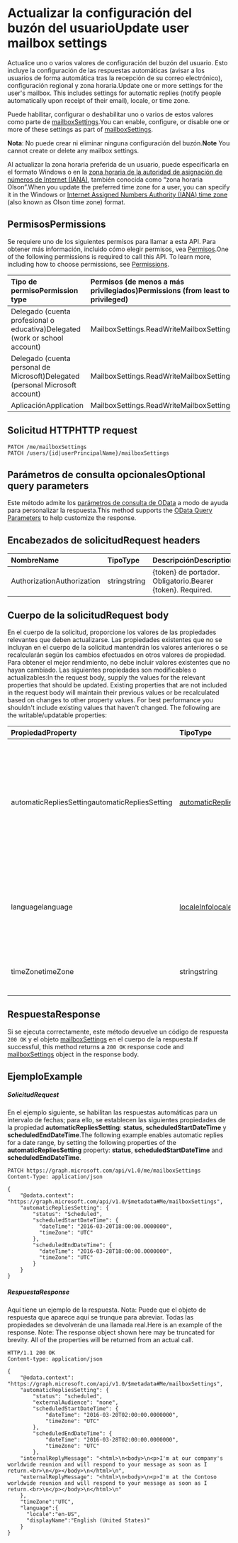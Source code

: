 # <a name="update-user-mailbox-settings"></a><span data-ttu-id="fdfff-101">Actualizar la configuración del buzón del usuario</span><span class="sxs-lookup"><span data-stu-id="fdfff-101">Update user mailbox settings</span></span>

<span data-ttu-id="fdfff-p101">Actualice uno o varios valores de configuración del buzón del usuario. Esto incluye la configuración de las respuestas automáticas (avisar a los usuarios de forma automática tras la recepción de su correo electrónico), configuración regional y zona horaria.</span><span class="sxs-lookup"><span data-stu-id="fdfff-p101">Update one or more settings for the user's mailbox. This includes settings for automatic replies (notify people automatically upon receipt of their email), locale, or time zone.</span></span>

<span data-ttu-id="fdfff-104">Puede habilitar, configurar o deshabilitar uno o varios de estos valores como parte de [mailboxSettings](../resources/mailboxsettings.md).</span><span class="sxs-lookup"><span data-stu-id="fdfff-104">You can enable, configure, or disable one or more of these settings as part of [mailboxSettings](../resources/mailboxsettings.md).</span></span>

<span data-ttu-id="fdfff-105">**Nota**: No puede crear ni eliminar ninguna configuración del buzón.</span><span class="sxs-lookup"><span data-stu-id="fdfff-105">**Note** You cannot create or delete any mailbox settings.</span></span>

<span data-ttu-id="fdfff-106">Al actualizar la zona horaria preferida de un usuario, puede especificarla en el formato Windows o en la [zona horaria de la autoridad de asignación de números de Internet (IANA)]((http://www.iana.org/time-zones)), también conocida como “zona horaria Olson”.</span><span class="sxs-lookup"><span data-stu-id="fdfff-106">When you update the preferred time zone for a user, you can specify it in the Windows or  [Internet Assigned Numbers Authority (IANA) time zone]((http://www.iana.org/time-zones)) (also known as Olson time zone) format.</span></span>

## <a name="permissions"></a><span data-ttu-id="fdfff-107">Permisos</span><span class="sxs-lookup"><span data-stu-id="fdfff-107">Permissions</span></span>
<span data-ttu-id="fdfff-p102">Se requiere uno de los siguientes permisos para llamar a esta API. Para obtener más información, incluido cómo elegir permisos, vea [Permisos](../../../concepts/permissions_reference.md).</span><span class="sxs-lookup"><span data-stu-id="fdfff-p102">One of the following permissions is required to call this API. To learn more, including how to choose permissions, see [Permissions](../../../concepts/permissions_reference.md).</span></span>

|<span data-ttu-id="fdfff-110">Tipo de permiso</span><span class="sxs-lookup"><span data-stu-id="fdfff-110">Permission type</span></span>      | <span data-ttu-id="fdfff-111">Permisos (de menos a más privilegiados)</span><span class="sxs-lookup"><span data-stu-id="fdfff-111">Permissions (from least to most privileged)</span></span>              |
|:--------------------|:---------------------------------------------------------|
|<span data-ttu-id="fdfff-112">Delegado (cuenta profesional o educativa)</span><span class="sxs-lookup"><span data-stu-id="fdfff-112">Delegated (work or school account)</span></span> | <span data-ttu-id="fdfff-113">MailboxSettings.ReadWrite</span><span class="sxs-lookup"><span data-stu-id="fdfff-113">MailboxSettings.ReadWrite</span></span>    |
|<span data-ttu-id="fdfff-114">Delegado (cuenta personal de Microsoft)</span><span class="sxs-lookup"><span data-stu-id="fdfff-114">Delegated (personal Microsoft account)</span></span> | <span data-ttu-id="fdfff-115">MailboxSettings.ReadWrite</span><span class="sxs-lookup"><span data-stu-id="fdfff-115">MailboxSettings.ReadWrite</span></span>    |
|<span data-ttu-id="fdfff-116">Aplicación</span><span class="sxs-lookup"><span data-stu-id="fdfff-116">Application</span></span> | <span data-ttu-id="fdfff-117">MailboxSettings.ReadWrite</span><span class="sxs-lookup"><span data-stu-id="fdfff-117">MailboxSettings.ReadWrite</span></span> |

## <a name="http-request"></a><span data-ttu-id="fdfff-118">Solicitud HTTP</span><span class="sxs-lookup"><span data-stu-id="fdfff-118">HTTP request</span></span>
<!-- { "blockType": "ignored" } -->
```http
PATCH /me/mailboxSettings
PATCH /users/{id|userPrincipalName}/mailboxSettings
```
## <a name="optional-query-parameters"></a><span data-ttu-id="fdfff-119">Parámetros de consulta opcionales</span><span class="sxs-lookup"><span data-stu-id="fdfff-119">Optional query parameters</span></span>
<span data-ttu-id="fdfff-120">Este método admite los [parámetros de consulta de OData]((http://developer.microsoft.com/es-ES/graph/docs/overview/query_parameters)) a modo de ayuda para personalizar la respuesta.</span><span class="sxs-lookup"><span data-stu-id="fdfff-120">This method supports the [OData Query Parameters]((http://developer.microsoft.com/es-ES/graph/docs/overview/query_parameters)) to help customize the response.</span></span>
## <a name="request-headers"></a><span data-ttu-id="fdfff-121">Encabezados de solicitud</span><span class="sxs-lookup"><span data-stu-id="fdfff-121">Request headers</span></span>
| <span data-ttu-id="fdfff-122">Nombre</span><span class="sxs-lookup"><span data-stu-id="fdfff-122">Name</span></span>       | <span data-ttu-id="fdfff-123">Tipo</span><span class="sxs-lookup"><span data-stu-id="fdfff-123">Type</span></span> | <span data-ttu-id="fdfff-124">Descripción</span><span class="sxs-lookup"><span data-stu-id="fdfff-124">Description</span></span>|
|:-----------|:------|:----------|
| <span data-ttu-id="fdfff-125">Authorization</span><span class="sxs-lookup"><span data-stu-id="fdfff-125">Authorization</span></span>  | <span data-ttu-id="fdfff-126">string</span><span class="sxs-lookup"><span data-stu-id="fdfff-126">string</span></span>  | <span data-ttu-id="fdfff-p103">{token} de portador. Obligatorio.</span><span class="sxs-lookup"><span data-stu-id="fdfff-p103">Bearer {token}. Required.</span></span> |

## <a name="request-body"></a><span data-ttu-id="fdfff-129">Cuerpo de la solicitud</span><span class="sxs-lookup"><span data-stu-id="fdfff-129">Request body</span></span>
<span data-ttu-id="fdfff-p104">En el cuerpo de la solicitud, proporcione los valores de las propiedades relevantes que deben actualizarse. Las propiedades existentes que no se incluyan en el cuerpo de la solicitud mantendrán los valores anteriores o se recalcularán según los cambios efectuados en otros valores de propiedad. Para obtener el mejor rendimiento, no debe incluir valores existentes que no hayan cambiado. Las siguientes propiedades son modificables o actualizables:</span><span class="sxs-lookup"><span data-stu-id="fdfff-p104">In the request body, supply the values for the relevant properties that should be updated. Existing properties that are not included in the request body will maintain their previous values or be recalculated based on changes to other property values. For best performance you shouldn't include existing values that haven't changed. The following are the writable/updatable properties:</span></span>

| <span data-ttu-id="fdfff-134">Propiedad</span><span class="sxs-lookup"><span data-stu-id="fdfff-134">Property</span></span>     | <span data-ttu-id="fdfff-135">Tipo</span><span class="sxs-lookup"><span data-stu-id="fdfff-135">Type</span></span>   |<span data-ttu-id="fdfff-136">Descripción</span><span class="sxs-lookup"><span data-stu-id="fdfff-136">Description</span></span>|
|:---------------|:--------|:----------|
|<span data-ttu-id="fdfff-137">automaticRepliesSetting</span><span class="sxs-lookup"><span data-stu-id="fdfff-137">automaticRepliesSetting</span></span>|[<span data-ttu-id="fdfff-138">automaticRepliesSetting</span><span class="sxs-lookup"><span data-stu-id="fdfff-138">automaticRepliesSetting</span></span>](../resources/automaticrepliessetting.md)|<span data-ttu-id="fdfff-139">Opciones de configuración para notificar de forma automática al remitente de un mensaje de correo entrante con un mensaje del usuario que ha iniciado sesión.</span><span class="sxs-lookup"><span data-stu-id="fdfff-139">Configuration settings to automatically notify the sender of an incoming email with a message from the signed-in user.</span></span>|
|<span data-ttu-id="fdfff-140">language</span><span class="sxs-lookup"><span data-stu-id="fdfff-140">language</span></span>|[<span data-ttu-id="fdfff-141">localeInfo</span><span class="sxs-lookup"><span data-stu-id="fdfff-141">localeInfo</span></span>](../resources/localeinfo.md)|<span data-ttu-id="fdfff-142">Representación de la configuración regional del usuario, como el idioma preferido y el país o región.</span><span class="sxs-lookup"><span data-stu-id="fdfff-142">The locale information for the user, including the preferred language and country/region.</span></span>|
|<span data-ttu-id="fdfff-143">timeZone</span><span class="sxs-lookup"><span data-stu-id="fdfff-143">timeZone</span></span>|<span data-ttu-id="fdfff-144">string</span><span class="sxs-lookup"><span data-stu-id="fdfff-144">string</span></span>|<span data-ttu-id="fdfff-145">La zona horaria predeterminada del buzón del usuario.</span><span class="sxs-lookup"><span data-stu-id="fdfff-145">The default time zone for the user's mailbox.</span></span>|

## <a name="response"></a><span data-ttu-id="fdfff-146">Respuesta</span><span class="sxs-lookup"><span data-stu-id="fdfff-146">Response</span></span>

<span data-ttu-id="fdfff-147">Si se ejecuta correctamente, este método devuelve un código de respuesta `200 OK` y el objeto [mailboxSettings](../resources/mailboxSettings.md) en el cuerpo de la respuesta.</span><span class="sxs-lookup"><span data-stu-id="fdfff-147">If successful, this method returns a `200 OK` response code and [mailboxSettings](../resources/mailboxSettings.md) object in the response body.</span></span>
## <a name="example"></a><span data-ttu-id="fdfff-148">Ejemplo</span><span class="sxs-lookup"><span data-stu-id="fdfff-148">Example</span></span>
##### <a name="request"></a><span data-ttu-id="fdfff-149">Solicitud</span><span class="sxs-lookup"><span data-stu-id="fdfff-149">Request</span></span>
<span data-ttu-id="fdfff-150">En el ejemplo siguiente, se habilitan las respuestas automáticas para un intervalo de fechas; para ello, se establecen las siguientes propiedades de la propiedad **automaticRepliesSetting**: **status**, **scheduledStartDateTime** y **scheduledEndDateTime**.</span><span class="sxs-lookup"><span data-stu-id="fdfff-150">The following example enables automatic replies for a date range, by setting the following properties of the **automaticRepliesSetting** property: **status**, **scheduledStartDateTime** and **scheduledEndDateTime**.</span></span>

<!-- {
  "blockType": "request",
  "name": "update_mailboxsettings"
}-->
```http
PATCH https://graph.microsoft.com/api/v1.0/me/mailboxSettings
Content-Type: application/json

{
    "@odata.context": "https://graph.microsoft.com/api/v1.0/$metadata#Me/mailboxSettings",
    "automaticRepliesSetting": {
        "status": "Scheduled",
        "scheduledStartDateTime": {
          "dateTime": "2016-03-20T18:00:00.0000000",
          "timeZone": "UTC"
        },
        "scheduledEndDateTime": {
          "dateTime": "2016-03-28T18:00:00.0000000",
          "timeZone": "UTC"
        }
    }
}
```
##### <a name="response"></a><span data-ttu-id="fdfff-151">Respuesta</span><span class="sxs-lookup"><span data-stu-id="fdfff-151">Response</span></span>
<span data-ttu-id="fdfff-p105">Aquí tiene un ejemplo de la respuesta. Nota: Puede que el objeto de respuesta que aparece aquí se trunque para abreviar. Todas las propiedades se devolverán de una llamada real.</span><span class="sxs-lookup"><span data-stu-id="fdfff-p105">Here is an example of the response. Note: The response object shown here may be truncated for brevity. All of the properties will be returned from an actual call.</span></span>
<!-- {
  "blockType": "response",
  "truncated": true,
  "@odata.type": "microsoft.graph.mailboxSettings"
} -->
```http
HTTP/1.1 200 OK
Content-type: application/json

{
    "@odata.context": "https://graph.microsoft.com/api/v1.0/$metadata#Me/mailboxSettings",
    "automaticRepliesSetting": {
        "status": "scheduled",
        "externalAudience": "none",
        "scheduledStartDateTime": {
            "dateTime": "2016-03-20T02:00:00.0000000",
            "timeZone": "UTC"
        },
        "scheduledEndDateTime": {
            "dateTime": "2016-03-28T02:00:00.0000000",
            "timeZone": "UTC"
        },
    "internalReplyMessage": "<html>\n<body>\n<p>I'm at our company's worldwide reunion and will respond to your message as soon as I return.<br>\n</p></body>\n</html>\n",
    "externalReplyMessage": "<html>\n<body>\n<p>I'm at the Contoso worldwide reunion and will respond to your message as soon as I return.<br>\n</p></body>\n</html>\n"
    },
    "timeZone":"UTC",
    "language":{
      "locale":"en-US",
      "displayName":"English (United States)"
    }
}
```

<!-- uuid: 8fcb5dbc-d5aa-4681-8e31-b001d5168d79
2015-10-25 14:57:30 UTC -->
<!-- {
  "type": "#page.annotation",
  "description": "Update mailbox settings",
  "keywords": "",
  "section": "documentation",
  "tocPath": ""
}-->